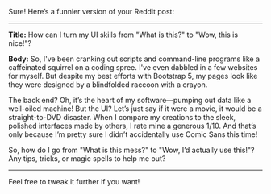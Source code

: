 Sure! Here’s a funnier version of your Reddit post:

---

**Title:** How can I turn my UI skills from "What is this?" to "Wow, this is nice!"?

**Body:** So, I've been cranking out scripts and command-line programs like a caffeinated squirrel on a coding spree. I've even dabbled in a few websites for myself. But despite my best efforts with Bootstrap 5, my pages look like they were designed by a blindfolded raccoon with a crayon. 

The back end? Oh, it’s the heart of my software—pumping out data like a well-oiled machine! But the UI? Let’s just say if it were a movie, it would be a straight-to-DVD disaster. When I compare my creations to the sleek, polished interfaces made by others, I rate mine a generous 1/10. And that’s only because I’m pretty sure I didn’t accidentally use Comic Sans this time!

So, how do I go from "What is this mess?" to "Wow, I’d actually use this!"? Any tips, tricks, or magic spells to help me out? 

---

Feel free to tweak it further if you want!